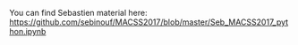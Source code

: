 You can find Sebastien material here: 
https://github.com/sebinouf/MACSS2017/blob/master/Seb_MACSS2017_python.ipynb
